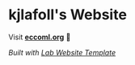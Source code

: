 
# kjlafoll's Website

Visit **[eccoml.org](http://eccoml.org)** 🚀

_Built with [Lab Website Template](https://greene-lab.gitbook.io/lab-website-template-docs)_


